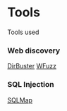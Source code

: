 # Tools
Tools used

### Web discovery
[DirBuster](https://sourceforge.net/projects/dirbuster/)
[WFuzz](https://github.com/xmendez/wfuzz)

### SQL Injection
[SQLMap](http://sqlmap.org/)

